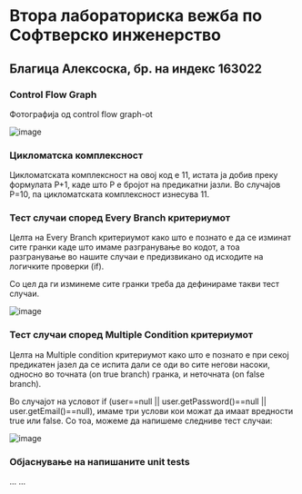 # Втора лабораториска вежба по Софтверско инженерство

## Благица Алексоска, бр. на индекс 163022


###  Control Flow Graph

Фотографија од control flow graph-ot 


![image](https://github.com/BlagicaAleksoska/SI_2023_lab2_163022/assets/129745708/a2ceee0a-48a4-462c-aab0-c816c9f7ef81)

### Цикломатска комплексност

Цикломатската комплексност на овој код е 11, истата ја добив преку формулата P+1, каде што P е бројот на предикатни јазли. Во случајoв P=10, па цикломатската комплексност изнесува 11.

### Тест случаи според Every Branch критериумот

Целта на Every Branch критериумот како што е познато е да се изминат сите гранки каде што имаме разгранување во кодот, а тоа разгранување во нашите случаи е предизвикано од исходите на логичките проверки (if).

Со цел да ги изминеме сите гранки треба да дефинираме такви тест случаи.

![image](https://github.com/BlagicaAleksoska/SI_2023_lab2_163022/assets/129745708/dcd1ec34-09e5-4c58-8c08-9aca31093278)



### Тест случаи според Multiple Condition критериумот

Целта на Multiple condition критериумот како што е познато е при секој предикатен јазел да се испита дали се оди во сите негови насоки, односно во точната (on true branch) гранка, и неточната (on false branch).

Во случајот на условот if (user==null || user.getPassword()==null || user.getEmail()==null), имаме три услови кои можат да имаат вредности true или false. Со тоа, можеме да напишеме следниве тест случаи:


![image](https://github.com/BlagicaAleksoska/SI_2023_lab2_163022/assets/129745708/929f3d7b-cc14-4a77-9d24-06669210608d)




### Објаснување на напишаните unit tests

...
...
